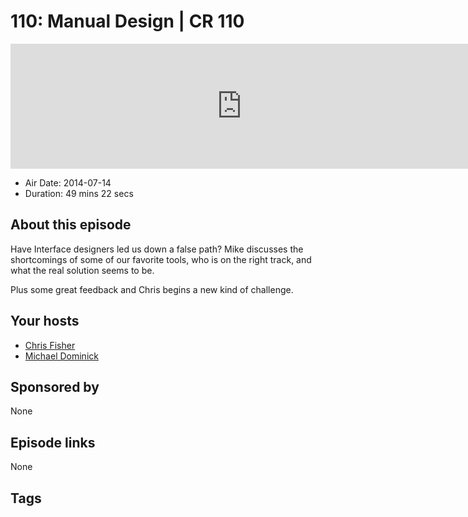 # 110: Manual Design | CR 110

<iframe src="https://player.fireside.fm/v2/MLf2ZzhC+QACMw3TF?theme=dark" width="740" height="200" frameborder="0" scrolling="no"></iframe>

* Air Date: 2014-07-14
* Duration: 49 mins 22 secs

## About this episode

Have Interface designers led us down a false path? Mike discusses the shortcomings of some of our favorite tools, who is on the right track, and what the real solution seems to be.

Plus some great feedback and Chris begins a new kind of challenge.

## Your hosts
* [Chris Fisher](https://coder.show/hosts/chrislas)
* [Michael Dominick](https://coder.show/hosts/michael)

## Sponsored by

None



## Episode links

None



## Tags

